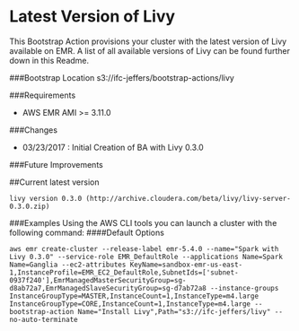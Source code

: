Latest Version of Livy
==========================
This Bootstrap Action provisions your cluster with the latest version of Livy available on EMR. A list of all available versions of Livy can be found further down in this Readme. 

###Bootstrap Location
s3://ifc-jeffers/bootstrap-actions/livy

###Requirements
- AWS EMR AMI >= 3.11.0

###Changes
- 03/23/2017 : Initial Creation of BA with Livy 0.3.0

###Future Improvements

##Current latest version
```
livy version 0.3.0 (http://archive.cloudera.com/beta/livy/livy-server-0.3.0.zip)
```

###Examples
Using the AWS CLI tools you can launch a cluster with the following command: 
####Default Options
```
aws emr create-cluster --release-label emr-5.4.0 --name="Spark with Livy 0.3.0" --service-role EMR_DefaultRole --applications Name=Spark Name=Ganglia --ec2-attributes KeyName=sandbox-emr-us-east-1,InstanceProfile=EMR_EC2_DefaultRole,SubnetIds=['subnet-0937f240'],EmrManagedMasterSecurityGroup=sg-d8ab72a7,EmrManagedSlaveSecurityGroup=sg-d7ab72a8 --instance-groups InstanceGroupType=MASTER,InstanceCount=1,InstanceType=m4.large InstanceGroupType=CORE,InstanceCount=1,InstanceType=m4.large --bootstrap-action Name="Install Livy",Path="s3://ifc-jeffers/livy" --no-auto-terminate
```


